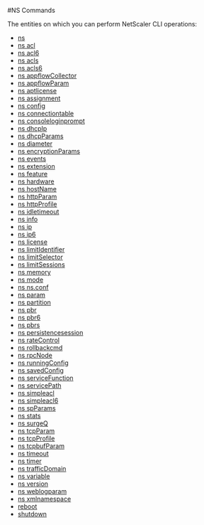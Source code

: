 #NS Commands

The entities on which you can perform NetScaler CLI operations:
<ul><li><a href="../../ns/ns/ns">ns</a></li><li><a href="../../ns/ns-acl/ns-acl">ns acl</a></li><li><a href="../../ns/ns-acl6/ns-acl6">ns acl6</a></li><li><a href="../../ns/ns-acls/ns-acls">ns acls</a></li><li><a href="../../ns/ns-acls6/ns-acls6">ns acls6</a></li><li><a href="../../ns/ns-appflowcollector/ns-appflowcollector">ns appflowCollector</a></li><li><a href="../../ns/ns-appflowparam/ns-appflowparam">ns appflowParam</a></li><li><a href="../../ns/ns-aptlicense/ns-aptlicense">ns aptlicense</a></li><li><a href="../../ns/ns-assignment/ns-assignment">ns assignment</a></li><li><a href="../../ns/ns-config/ns-config">ns config</a></li><li><a href="../../ns/ns-connectiontable/ns-connectiontable">ns connectiontable</a></li><li><a href="../../ns/ns-consoleloginprompt/ns-consoleloginprompt">ns consoleloginprompt</a></li><li><a href="../../ns/ns-dhcpip/ns-dhcpip">ns dhcpIp</a></li><li><a href="../../ns/ns-dhcpparams/ns-dhcpparams">ns dhcpParams</a></li><li><a href="../../ns/ns-diameter/ns-diameter">ns diameter</a></li><li><a href="../../ns/ns-encryptionparams/ns-encryptionparams">ns encryptionParams</a></li><li><a href="../../ns/ns-events/ns-events">ns events</a></li><li><a href="../../ns/ns-extension/ns-extension">ns extension</a></li><li><a href="../../ns/ns-feature/ns-feature">ns feature</a></li><li><a href="../../ns/ns-hardware/ns-hardware">ns hardware</a></li><li><a href="../../ns/ns-hostname/ns-hostname">ns hostName</a></li><li><a href="../../ns/ns-httpparam/ns-httpparam">ns httpParam</a></li><li><a href="../../ns/ns-httpprofile/ns-httpprofile">ns httpProfile</a></li><li><a href="../../ns/ns-idletimeout/ns-idletimeout">ns idletimeout</a></li><li><a href="../../ns/ns-info/ns-info">ns info</a></li><li><a href="../../ns/ns-ip/ns-ip">ns ip</a></li><li><a href="../../ns/ns-ip6/ns-ip6">ns ip6</a></li><li><a href="../../ns/ns-license/ns-license">ns license</a></li><li><a href="../../ns/ns-limitidentifier/ns-limitidentifier">ns limitIdentifier</a></li><li><a href="../../ns/ns-limitselector/ns-limitselector">ns limitSelector</a></li><li><a href="../../ns/ns-limitsessions/ns-limitsessions">ns limitSessions</a></li><li><a href="../../ns/ns-memory/ns-memory">ns memory</a></li><li><a href="../../ns/ns-mode/ns-mode">ns mode</a></li><li><a href="../../ns/ns-ns-conf/ns-ns-conf">ns ns.conf</a></li><li><a href="../../ns/ns-param/ns-param">ns param</a></li><li><a href="../../ns/ns-partition/ns-partition">ns partition</a></li><li><a href="../../ns/ns-pbr/ns-pbr">ns pbr</a></li><li><a href="../../ns/ns-pbr6/ns-pbr6">ns pbr6</a></li><li><a href="../../ns/ns-pbrs/ns-pbrs">ns pbrs</a></li><li><a href="../../ns/ns-persistencesession/ns-persistencesession">ns persistencesession</a></li><li><a href="../../ns/ns-ratecontrol/ns-ratecontrol">ns rateControl</a></li><li><a href="../../ns/ns-rollbackcmd/ns-rollbackcmd">ns rollbackcmd</a></li><li><a href="../../ns/ns-rpcnode/ns-rpcnode">ns rpcNode</a></li><li><a href="../../ns/ns-runningconfig/ns-runningconfig">ns runningConfig</a></li><li><a href="../../ns/ns-savedconfig/ns-savedconfig">ns savedConfig</a></li><li><a href="../../ns/ns-servicefunction/ns-servicefunction">ns serviceFunction</a></li><li><a href="../../ns/ns-servicepath/ns-servicepath">ns servicePath</a></li><li><a href="../../ns/ns-simpleacl/ns-simpleacl">ns simpleacl</a></li><li><a href="../../ns/ns-simpleacl6/ns-simpleacl6">ns simpleacl6</a></li><li><a href="../../ns/ns-spparams/ns-spparams">ns spParams</a></li><li><a href="../../ns/ns-stats/ns-stats">ns stats</a></li><li><a href="../../ns/ns-surgeq/ns-surgeq">ns surgeQ</a></li><li><a href="../../ns/ns-tcpparam/ns-tcpparam">ns tcpParam</a></li><li><a href="../../ns/ns-tcpprofile/ns-tcpprofile">ns tcpProfile</a></li><li><a href="../../ns/ns-tcpbufparam/ns-tcpbufparam">ns tcpbufParam</a></li><li><a href="../../ns/ns-timeout/ns-timeout">ns timeout</a></li><li><a href="../../ns/ns-timer/ns-timer">ns timer</a></li><li><a href="../../ns/ns-trafficdomain/ns-trafficdomain">ns trafficDomain</a></li><li><a href="../../ns/ns-variable/ns-variable">ns variable</a></li><li><a href="../../ns/ns-version/ns-version">ns version</a></li><li><a href="../../ns/ns-weblogparam/ns-weblogparam">ns weblogparam</a></li><li><a href="../../ns/ns-xmlnamespace/ns-xmlnamespace">ns xmlnamespace</a></li><li><a href="../../ns/reboot/reboot">reboot</a></li><li><a href="../../ns/shutdown/shutdown">shutdown</a></li></ul>



